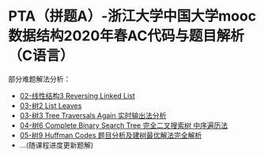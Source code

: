 # PTA（拼题A）-浙江大学中国大学mooc数据结构2020年春AC代码与题目解析（C语言）

部分难题解法分析：

- [02-线性结构3 Reversing Linked List](https://blog.csdn.net/zhuiyisinian/article/details/104695207)
- [03-树2 List Leaves](https://blog.csdn.net/zhuiyisinian/article/details/104759838)
- [03-树3 Tree Traversals Again 实时输出法分析](https://blog.csdn.net/zhuiyisinian/article/details/104771454)
- [04-树6 Complete Binary Search Tree 完全二叉搜索树 中序遍历法](https://blog.csdn.net/zhuiyisinian/article/details/104920587)
- [05-树9 Huffman Codes 题目分析及建树最优解法完全解析](https://blog.csdn.net/zhuiyisinian/article/details/105094720)
- ...(随课程进度更新题解)

